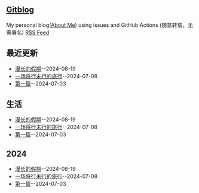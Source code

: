 ## [Gitblog](https://yihong0618.github.io/gitblog/)
My personal blog([About Me](https://github.com/yihong0618/gitblog/issues/282)) using issues and GitHub Actions (随意转载，无需署名)
[RSS Feed](https://raw.githubusercontent.com/cnaron/blog/master/feed.xml)

## 最近更新
- [漫长的假期](https://github.com/cnaron/blog/issues/3)--2024-08-19
- [一场将行未行的旅行](https://github.com/cnaron/blog/issues/2)--2024-07-08
- [第一篇](https://github.com/cnaron/blog/issues/1)--2024-07-03
## 生活
- [漫长的假期](https://github.com/cnaron/blog/issues/3)--2024-08-19
- [一场将行未行的旅行](https://github.com/cnaron/blog/issues/2)--2024-07-08
- [第一篇](https://github.com/cnaron/blog/issues/1)--2024-07-03
## 2024
- [漫长的假期](https://github.com/cnaron/blog/issues/3)--2024-08-19
- [一场将行未行的旅行](https://github.com/cnaron/blog/issues/2)--2024-07-08
- [第一篇](https://github.com/cnaron/blog/issues/1)--2024-07-03
